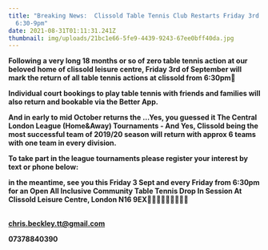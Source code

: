 ```yaml
---
title: "Breaking News:  Clissold Table Tennis Club Restarts Friday 3rd Sept from
  6:30-9pm"
date: 2021-08-31T01:11:31.241Z
thumbnail: img/uploads/21bc1e66-5fe9-4439-9243-67ee0bff40da.jpg
---
```

**Following a very long 18 months or so of zero table tennis action at our beloved home of clissold leisure centre, Friday 3rd of September will mark the return of all table tennis actions at clissold from 6:30pm🏓**

**Individual court bookings to play table tennis with friends and families will also return and bookable via the Better App.**

**And in early to mid October returns the …Yes, you guessed it The Central London League (Home&Away) Tournaments - And Yes, Clissold being the most successful team of 2019/20 season will return with approx 6 teams with one team in every division.**

**To take part in the league tournaments please register your interest by text or phone below:**

**in the meantime, see you this Friday 3 Sept and every Friday from 6:30pm for an Open All Inclusive Community Table Tennis Drop In Session At Clissold Leisure Centre, London N16 9EX🏓🏓🏓🏓🏓🏓🏓🏓🏓**

\
**chris.beckley.tt@gmail.com**

**07378840390**